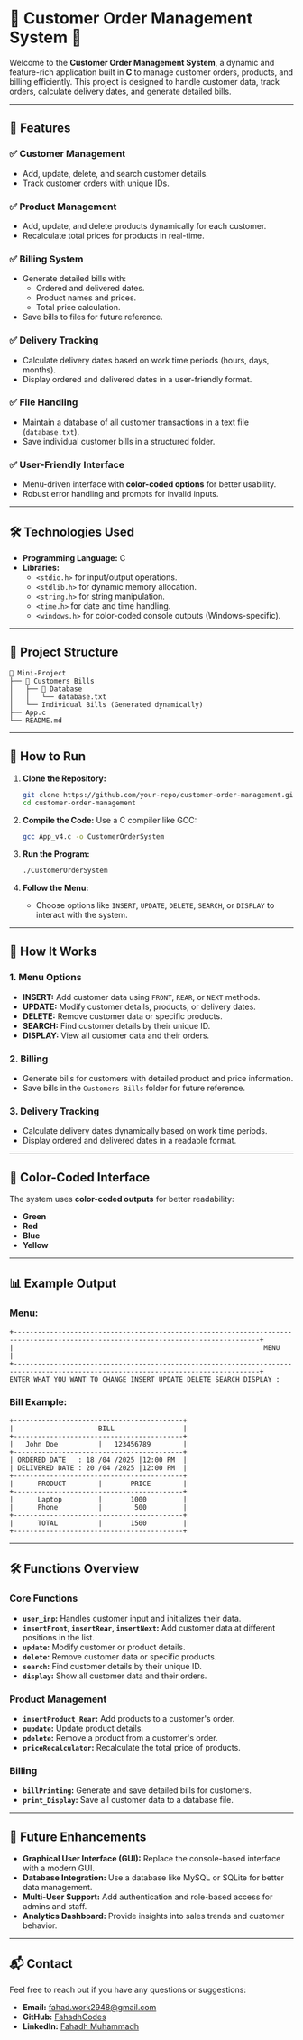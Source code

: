 # 🌟 **Customer Order Management System** 🌟

Welcome to the **Customer Order Management System**, a dynamic and feature-rich application built in **C** to manage customer orders, products, and billing efficiently. This project is designed to handle customer data, track orders, calculate delivery dates, and generate detailed bills.

---

## 🎯 **Features**
### ✅ **Customer Management**
- Add, update, delete, and search customer details.
- Track customer orders with unique IDs.

### ✅ **Product Management**
- Add, update, and delete products dynamically for each customer.
- Recalculate total prices for products in real-time.

### ✅ **Billing System**
- Generate detailed bills with:
  - Ordered and delivered dates.
  - Product names and prices.
  - Total price calculation.
- Save bills to files for future reference.

### ✅ **Delivery Tracking**
- Calculate delivery dates based on work time periods (hours, days, months).
- Display ordered and delivered dates in a user-friendly format.

### ✅ **File Handling**
- Maintain a database of all customer transactions in a text file (`database.txt`).
- Save individual customer bills in a structured folder.

### ✅ **User-Friendly Interface**
- Menu-driven interface with **color-coded options** for better usability.
- Robust error handling and prompts for invalid inputs.

---

## 🛠️ **Technologies Used**
- **Programming Language:** C
- **Libraries:**
  - `<stdio.h>` for input/output operations.
  - `<stdlib.h>` for dynamic memory allocation.
  - `<string.h>` for string manipulation.
  - `<time.h>` for date and time handling.
  - `<windows.h>` for color-coded console outputs (Windows-specific).

---

## 📂 **Project Structure**
```
📁 Mini-Project
├── 📁 Customers Bills
│   ├── 📁 Database
│   │   └── database.txt
│   └── Individual Bills (Generated dynamically)
├── App.c
└── README.md
```

---

## 🚀 **How to Run**
1. **Clone the Repository:**
   ```bash
   git clone https://github.com/your-repo/customer-order-management.git
   cd customer-order-management
   ```

2. **Compile the Code:**
   Use a C compiler like GCC:
   ```bash
   gcc App_v4.c -o CustomerOrderSystem
   ```

3. **Run the Program:**
   ```bash
   ./CustomerOrderSystem
   ```

4. **Follow the Menu:**
   - Choose options like `INSERT`, `UPDATE`, `DELETE`, `SEARCH`, or `DISPLAY` to interact with the system.

---

## 📖 **How It Works**
### **1. Menu Options**
- **INSERT:** Add customer data using `FRONT`, `REAR`, or `NEXT` methods.
- **UPDATE:** Modify customer details, products, or delivery dates.
- **DELETE:** Remove customer data or specific products.
- **SEARCH:** Find customer details by their unique ID.
- **DISPLAY:** View all customer data and their orders.

### **2. Billing**
- Generate bills for customers with detailed product and price information.
- Save bills in the `Customers Bills` folder for future reference.

### **3. Delivery Tracking**
- Calculate delivery dates dynamically based on work time periods.
- Display ordered and delivered dates in a readable format.

---

## 🎨 **Color-Coded Interface**
The system uses **color-coded outputs** for better readability:
- **Green**
- **Red**
- **Blue**
- **Yellow**

---

## 📊 **Example Output**
### **Menu:**
```plaintext
+-----------------------------------------------------------------------------------------------------------------------------------+
|                                                              MENU                                                                 |
+-----------------------------------------------------------------------------------------------------------------------------------+
ENTER WHAT YOU WANT TO CHANGE INSERT UPDATE DELETE SEARCH DISPLAY :
```

### **Bill Example:**
```plaintext
+------------------------------------------+
|                     BILL                 |
+------------------------------------------+
|   John Doe          |   123456789        |
+------------------------------------------+
| ORDERED DATE   : 18 /04 /2025 |12:00 PM  |
| DELIVERED DATE : 20 /04 /2025 |12:00 PM  |
+------------------------------------------+
|      PRODUCT        |       PRICE        |
+------------------------------------------+
|      Laptop         |       1000         |
|      Phone          |        500         |
+------------------------------------------+
|      TOTAL          |       1500         |
+------------------------------------------+
```

---

## 🛠️ **Functions Overview**
### **Core Functions**
- **`user_inp`:** Handles customer input and initializes their data.
- **`insertFront`, `insertRear`, `insertNext`:** Add customer data at different positions in the list.
- **`update`:** Modify customer or product details.
- **`delete`:** Remove customer data or specific products.
- **`search`:** Find customer details by their unique ID.
- **`display`:** Show all customer data and their orders.

### **Product Management**
- **`insertProduct_Rear`:** Add products to a customer's order.
- **`pupdate`:** Update product details.
- **`pdelete`:** Remove a product from a customer's order.
- **`priceRecalculator`:** Recalculate the total price of products.

### **Billing**
- **`billPrinting`:** Generate and save detailed bills for customers.
- **`print_Display`:** Save all customer data to a database file.

---

## 🌟 **Future Enhancements**
- **Graphical User Interface (GUI):** Replace the console-based interface with a modern GUI.
- **Database Integration:** Use a database like MySQL or SQLite for better data management.
- **Multi-User Support:** Add authentication and role-based access for admins and staff.
- **Analytics Dashboard:** Provide insights into sales trends and customer behavior.

---

## 📬 **Contact**
Feel free to reach out if you have any questions or suggestions:
- **Email:** fahad.work2948@gmail.com
- **GitHub:** [FahadhCodes](https://github.com/FahadhCodes)
- **LinkedIn:** [Fahadh Muhammadh](https://linkedin.com/in/fahadworks)
